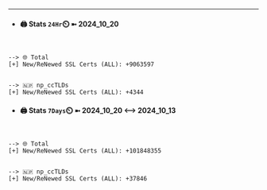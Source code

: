 

---
- #### 🖨️ **Stats** `24Hr`⏲️ ➼ 2024_10_20
```console


--> 🌐 Total
[+] New/ReNewed SSL Certs (ALL): +9063597


--> 🇳🇵 np_ccTLDs
[+] New/ReNewed SSL Certs (ALL): +4344

```

- #### 🖨️ **Stats** `7Days`⏲️ ➼ 2024_10_20 <--> 2024_10_13
```console


--> 🌐 Total
[+] New/ReNewed SSL Certs (ALL): +101848355


--> 🇳🇵 np_ccTLDs
[+] New/ReNewed SSL Certs (ALL): +37846

```

